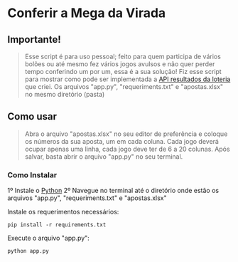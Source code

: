 # Conferir a Mega da Virada

## Importante!
> Esse script é para uso pessoal; feito para quem participa de vários bolões ou até mesmo fez vários jogos avulsos e não quer perder tempo conferindo um por um, essa é a sua solução!
> Fiz esse script para mostrar como pode ser implementada a [API resultados da loteria](https://github.com/maybetmarangon/api-resultados-loterias) que criei.
> Os arquivos "app.py", "requeriments.txt" e "apostas.xlsx" no mesmo diretório (pasta)

## Como usar
> Abra o arquivo "apostas.xlsx" no seu editor de preferência e coloque os números da sua aposta, um em cada coluna.
> Cada jogo deverá ocupar apenas uma linha, cada jogo deve ter de 6 a 20 colunas.
> Após salvar, basta abrir o arquivo "app.py" no seu terminal.

### Como Instalar
1º Instale o [Python](https://www.python.org/downloads/)
2º Navegue no terminal até o diretório onde estão os arquivos "app.py", "requeriments.txt" e "apostas.xlsx"

Instale os requerimentos necessários:

```
pip install -r requirements.txt

```

Execute o arquivo "app.py":

```
python app.py
```